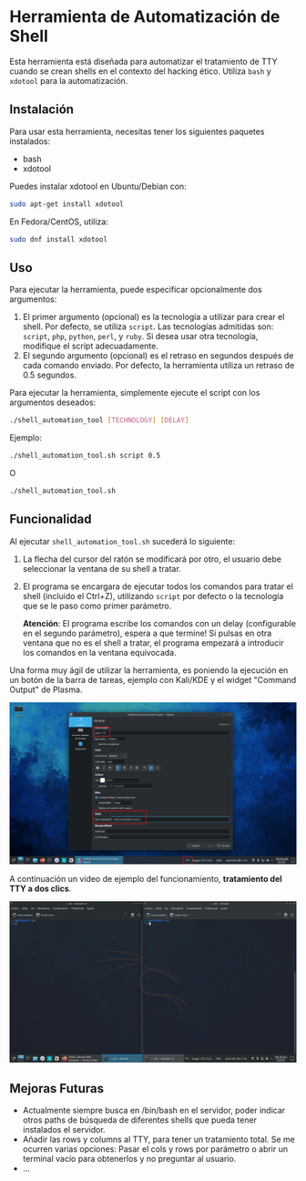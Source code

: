 # Herramienta de Automatización de Shell

Esta herramienta está diseñada para automatizar el tratamiento de TTY cuando se crean shells en el contexto del hacking ético. Utiliza `bash` y `xdotool` para la automatización.

## Instalación

Para usar esta herramienta, necesitas tener los siguientes paquetes instalados:

- bash
- xdotool
  
Puedes instalar xdotool en Ubuntu/Debian con:

```bash
sudo apt-get install xdotool
```

En Fedora/CentOS, utiliza:

```bash
sudo dnf install xdotool
```

## Uso

Para ejecutar la herramienta, puede especificar opcionalmente dos argumentos:

1. El primer argumento (opcional) es la tecnología a utilizar para crear el shell. Por defecto, se utiliza `script`. Las tecnologías admitidas son: `script`, `php`, `python`, `perl`, y `ruby`. Si desea usar otra tecnología, modifique el script adecuadamente.
2. El segundo argumento (opcional) es el retraso en segundos después de cada comando enviado. Por defecto, la herramienta utiliza un retraso de 0.5 segundos.

Para ejecutar la herramienta, simplemente ejecute el script con los argumentos deseados:

```bash
./shell_automation_tool [TECHNOLOGY] [DELAY]
```

Ejemplo:

```bash
./shell_automation_tool.sh script 0.5
```

O

```bash
./shell_automation_tool.sh
```

## Funcionalidad

Al ejecutar `shell_automation_tool.sh` sucederá lo siguiente:

1. La flecha del cursor del ratón se modificará por otro, el usuario debe seleccionar la ventana de su shell a tratar.
2. El programa se encargara de ejecutar todos los comandos para tratar el shell (incluido el Ctrl+Z), utilizando `script` por defecto o la tecnología que se le paso como primer parámetro.

    **Atención**: El programa escribe los comandos con un delay (configurable en el segundo parámetro), espera a que termine! Si pulsas en otra ventana que no es el shell a tratar, el programa empezará a introducir los comandos en la ventana equivocada.

Una forma muy ágil de utilizar la herramienta, es poniendo la ejecución en un botón de la barra de tareas, ejemplo con Kali/KDE y el widget "Command Output" de Plasma.

![Configuración Command Output](plasma-example.png)

A continuación un video de ejemplo del funcionamiento, **tratamiento del TTY a dos clics**.

![Video ejemplo uso](video.gif)

## Mejoras Futuras

- Actualmente siempre busca en /bin/bash en el servidor, poder indicar otros paths de búsqueda de diferentes shells que pueda tener instalados el servidor.
- Añadir las rows y columns al TTY, para tener un tratamiento total. Se me ocurren varias opciones: Pasar el cols y rows por parámetro o abrir un terminal vacío para obtenerlos y no preguntar al usuario.
- ...
